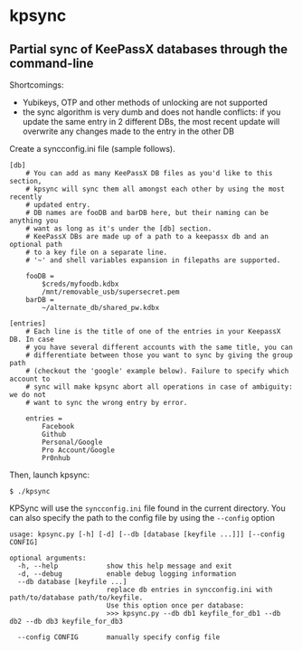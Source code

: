 # kpsync

## Partial sync of KeePassX databases through the command-line

Shortcomings:
- Yubikeys, OTP and other methods of unlocking are not supported
- the sync algorithm is very dumb and does not handle conflicts: if you update the same entry in 2 different DBs, the most recent update will overwrite any changes made to the entry in the other DB

Create a syncconfig.ini file (sample follows).

```
[db]
    # You can add as many KeePassX DB files as you'd like to this section,
    # kpsync will sync them all amongst each other by using the most recently
    # updated entry.
    # DB names are fooDB and barDB here, but their naming can be anything you
    # want as long as it's under the [db] section.
    # KeePassX DBs are made up of a path to a keepassx db and an optional path
    # to a key file on a separate line.
    # '~' and shell variables expansion in filepaths are supported.

    fooDB =
        $creds/myfoodb.kdbx
        /mnt/removable_usb/supersecret.pem
    barDB =
        ~/alternate_db/shared_pw.kdbx

[entries]
    # Each line is the title of one of the entries in your KeepassX DB. In case
    # you have several different accounts with the same title, you can
    # differentiate between those you want to sync by giving the group path
    # (checkout the 'google' example below). Failure to specify which account to
    # sync will make kpsync abort all operations in case of ambiguity: we do not
    # want to sync the wrong entry by error.

    entries =
        Facebook
        Github
        Personal/Google
        Pro Account/Google
        Pr0nhub
```

Then, launch kpsync:
```
$ ./kpsync
```
KPSync will use the `syncconfig.ini` file found in the current directory. You can also specify the path to the config file by using the `--config` option

```
usage: kpsync.py [-h] [-d] [--db [database [keyfile ...]]] [--config CONFIG]

optional arguments:
  -h, --help            show this help message and exit
  -d, --debug           enable debug logging information
  --db database [keyfile ...]
                        replace db entries in syncconfig.ini with path/to/database path/to/keyfile.
                        Use this option once per database:
                        >>> kpsync.py --db db1 keyfile_for_db1 --db db2 --db db3 keyfile_for_db3

  --config CONFIG       manually specify config file
```
